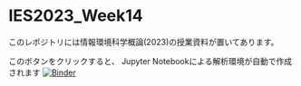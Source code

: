 # IES2023_Week14

このレポジトリには情報環境科学概論(2023)の授業資料が置いてあります。 

このボタンをクリックすると、 Jupyter Notebookによる解析環境が自動で作成されます  [![Binder](https://binder.cs.rcos.nii.ac.jp/badge_logo.svg)](https://binder.cs.rcos.nii.ac.jp/v2/gh/MakotoASAOKA/IES2023_Week14/main)
